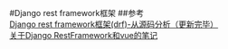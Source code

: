#Django rest framework框架
##参考  
[Django rest framework框架(drf)-从源码分析（更新完毕）](https://www.bilibili.com/video/BV1nE411J7hx?p=18)  
[关于Django RestFramework和vue的笔记](https://www.cnblogs.com/wangcuican/p/11748025.html)
##
